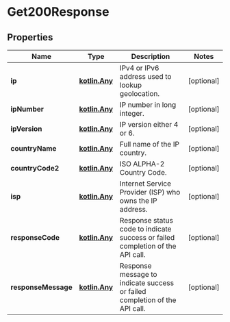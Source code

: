 
# Get200Response

## Properties
Name | Type | Description | Notes
------------ | ------------- | ------------- | -------------
**ip** | [**kotlin.Any**](.md) | IPv4 or IPv6 address used to lookup geolocation. |  [optional]
**ipNumber** | [**kotlin.Any**](.md) | IP number in long integer. |  [optional]
**ipVersion** | [**kotlin.Any**](.md) | IP version either 4 or 6. |  [optional]
**countryName** | [**kotlin.Any**](.md) | Full name of the IP country. |  [optional]
**countryCode2** | [**kotlin.Any**](.md) | ISO ALPHA-2 Country Code. |  [optional]
**isp** | [**kotlin.Any**](.md) | Internet Service Provider (ISP) who owns the IP address. |  [optional]
**responseCode** | [**kotlin.Any**](.md) | Response status code to indicate success or failed completion of the API call. |  [optional]
**responseMessage** | [**kotlin.Any**](.md) | Response message to indicate success or failed completion of the API call. |  [optional]



